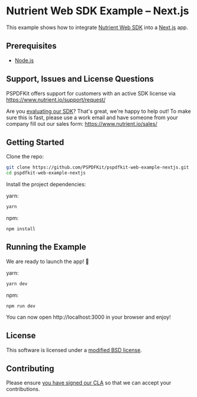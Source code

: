 # Nutrient Web SDK Example – Next.js

This example shows how to integrate [Nutrient Web SDK](https://www.nutrient.io/web/) into a [Next.js](https://nextjs.org) app.

## Prerequisites

- [Node.js](http://nodejs.org/)

## Support, Issues and License Questions

PSPDFKit offers support for customers with an active SDK license via https://www.nutrient.io/support/request/

Are you [evaluating our SDK](https://www.nutrient.io/try/)? That's great, we're happy to help out! To make sure this is fast, please use a work email and have someone from your company fill out our sales form: https://www.nutrient.io/sales/

## Getting Started

Clone the repo:

```bash
git clone https://github.com/PSPDFKit/pspdfkit-web-example-nextjs.git
cd pspdfkit-web-example-nextjs
```

Install the project dependencies:

yarn:

```bash
yarn
```

npm:

```shell script
npm install
```

## Running the Example

We are ready to launch the app! 🎉

yarn:

```bash
yarn dev
```

npm:

```shell script
npm run dev
```

You can now open http://localhost:3000 in your browser and enjoy!

## License

This software is licensed under a [modified BSD license](LICENSE).

## Contributing

Please ensure
[you have signed our CLA](https://www.nutrient.io/guides/web/current/miscellaneous/contributing/) so that we can accept your contributions.
